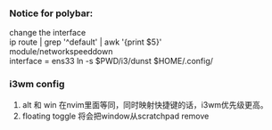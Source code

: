 ###  Notice for polybar:
 change the interface   
 ip route | grep '^default' | awk '{print $5}'    
 module/networkspeeddown    
 interface = ens33 
 ln -s $PWD/i3/dunst $HOME/.config/

### i3wm config 

1. alt 和 win 在nvim里面等同，同时映射快捷键的话，i3wm优先级更高。
2. floating toggle 将会把window从scratchpad remove

